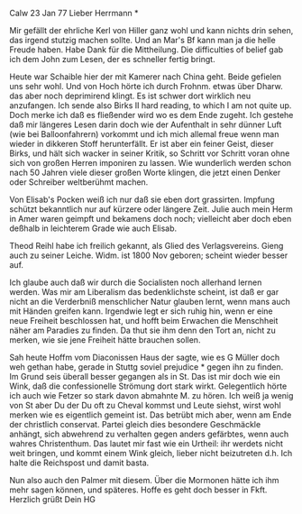  Calw 23 Jan 77
Lieber Herrmann <Mogl>*

Mir gefällt der ehrliche Kerl von Hiller ganz wohl und kann nichts drin sehen, das irgend stutzig machen sollte. Und an Mar's Bf kann man ja die helle Freude haben. Habe Dank für die Mittheilung. Die difficulties of belief gab ich dem John zum Lesen, der es schneller fertig bringt.

Heute war Schaible hier der mit Kamerer nach China geht. Beide gefielen uns sehr wohl. Und von Hoch hörte ich durch Frohnm. etwas über Dharw. das aber noch deprimirend klingt. Es ist schwer dort wirklich neu anzufangen. 
Ich sende also Birks II hard reading, to which I am not quite up. Doch merke ich daß es fließender wird wo es dem Ende zugeht. Ich gestehe daß mir längeres Lesen darin doch wie der Aufenthalt in sehr dünner Luft (wie bei Balloonfahrern) vorkommt und ich mich allemal freue wenn man wieder in dikkeren Stoff herunterfällt. Er ist aber ein feiner Geist, dieser Birks, und hält sich wacker in seiner Kritik, so Schritt vor Schritt voran ohne sich von großen Herren imponiren zu lassen. Wie wunderlich werden schon nach 50 Jahren viele dieser großen Worte klingen, die jetzt einen Denker oder Schreiber weltberühmt machen.

Von Elisab's Pocken weiß ich nur daß sie eben dort grassirten. Impfung schützt bekanntlich nur auf kürzere oder längere Zeit. Julie auch mein Herm in Amer waren geimpft und bekamens doch noch; vielleicht aber doch eben deßhalb in leichterem Grade wie auch Elisab.

Theod Reihl habe ich freilich gekannt, als Glied des Verlagsvereins. Gieng auch zu seiner Leiche. Widm. ist 1800 Nov geboren; scheint wieder besser auf.

Ich glaube auch daß wir durch die Socialisten noch allerhand lernen werden. Was mir am Liberalism das bedenklichste scheint, ist daß er gar nicht an die Verderbniß menschlicher Natur glauben lernt, wenn mans auch mit Händen greifen kann. Irgendwie legt er sich ruhig hin, wenn er eine neue Freiheit beschlossen hat, und hofft beim Erwachen die Menschheit näher am Paradies zu finden. Da thut sie ihm denn den Tort an, nicht zu merken, wie sie jene Freiheit hätte brauchen sollen.

Sah heute Hoffm vom Diaconissen Haus der sagte, wie es G Müller doch weh gethan habe, gerade in Stuttg soviel prejudice <Vorurteile>* gegen ihn zu finden. Im Grund seis überall besser gegangen als in St. Das ist mir doch wie ein Wink, daß die confessionelle Strömung dort stark wirkt. Gelegentlich hörte ich auch wie Fetzer so stark davon abmahnte M. zu hören. Ich weiß ja wenig von St aber Du der Du oft zu Cheval kommst und Leute siehst, wirst wohl merken wie es eigentlich gemeint ist. Das betrübt mich aber, wenn am Ende der christlich conservat. Partei gleich dies besondere Geschmäckle anhängt, sich abwehrend zu verhalten gegen anders gefärbtes, wenn auch wahres Christenthum. Das lautet mir fast wie ein Urtheil: ihr werdets nicht weit bringen, und kommt einem Wink gleich, lieber nicht beizutreten d.h. Ich halte die Reichspost und damit basta.

Nun also auch den Palmer mit diesem. Über die Mormonen hätte ich ihm mehr sagen können, und späteres. Hoffe es geht doch besser in Fkft. Herzlich grüßt
 Dein HG
